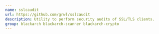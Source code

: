 ```yaml
---
name: sslcaudit
url: https://github.com/grwl/sslcaudit
description: Utility to perform security audits of SSL/TLS clients.
group: blackarch blackarch-scanner blackarch-crypto
---
```

